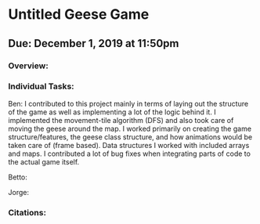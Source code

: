 # Untitled Geese Game

## Due: December 1, 2019 at 11:50pm

### Overview:

### Individual Tasks:
Ben:
I contributed to this project mainly in terms of laying out the structure of the game as well as implementing a lot of the logic behind it. I implemented the movement-tile algorithm (DFS) and also took care of moving the geese around the map. I worked primarily on creating the game structure/features, the geese class structure, and how animations would be taken care of (frame based). Data structures I worked with included arrays and maps. I contributed a lot of bug fixes when integrating parts of code to the actual game itself.

Betto:


Jorge:

### Citations:
